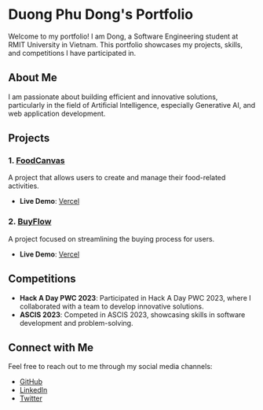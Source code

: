 # Duong Phu Dong's Portfolio

Welcome to my portfolio! I am Dong, a Software Engineering student at RMIT University in Vietnam. This portfolio showcases my projects, skills, and competitions I have participated in.

## About Me

I am passionate about building efficient and innovative solutions, particularly in the field of Artificial Intelligence, especially Generative AI, and web application development.

## Projects

### 1. [FoodCanvas](https://github.com/F4P1E/FoodCanvas)
A project that allows users to create and manage their food-related activities. 
- **Live Demo**: [Vercel](https://food-canvas.vercel.app/)

### 2. [BuyFlow](https://github.com/F4P1E/BuyFlow)
A project focused on streamlining the buying process for users.
- **Live Demo**: [Vercel](https://buy-flow-frontend-design.vercel.app/)

## Competitions

- **Hack A Day PWC 2023**: Participated in Hack A Day PWC 2023, where I collaborated with a team to develop innovative solutions.
- **ASCIS 2023**: Competed in ASCIS 2023, showcasing skills in software development and problem-solving.

## Connect with Me

Feel free to reach out to me through my social media channels:
- [GitHub](https://github.com/F4P1E)
- [LinkedIn](https://www.linkedin.com/in/dong-duong-820481147/) 
- [Twitter](https://x.com/DongDuong_02001) 
